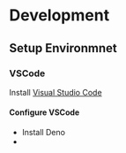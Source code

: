 # Development
## Setup Environmnet
### VSCode
Install [Visual Studio Code](https://code.visualstudio.com/download)
#### Configure VSCode
* Install Deno
* 


